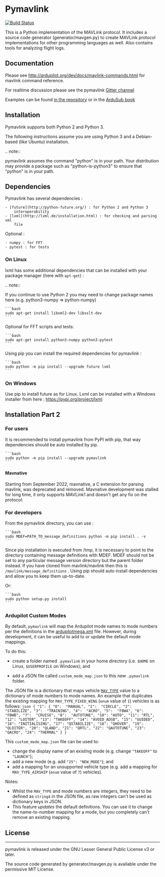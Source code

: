 # Pymavlink

[![Build Status](https://travis-ci.org/ArduPilot/pymavlink.svg?branch=master)](https://travis-ci.org/ArduPilot/pymavlink)

This is a Python implementation of the MAVLink protocol.
It includes a source code generator (generator/mavgen.py) to create MAVLink
protocol implementations for other programming languages as well.
Also contains tools for analyzing flight logs.

## Documentation

Please see <http://ardupilot.org/dev/docs/mavlink-commands.html> for mavlink
command reference.

For realtime discussion please see the pymavlink [Gitter channel](https://gitter.im/ArduPilot/pymavlink)

Examples can be found [in the repository](examples/) or in the [ArduSub book](https://www.ardusub.com/developers/pymavlink.html)

## Installation

Pymavlink supports both Python 2 and Python 3.

The following instructions assume you are using Python 3 and a Debian-based
(like Ubuntu) installation.

.. note::

   pymavlink assumes the command "python" is in your path.  Your distribution
   may provide a package such as "python-is-python3" to ensure that "python" is
   in your path.

## Dependencies

Pymavlink has several dependencies :

    - [future](http://python-future.org/) : for Python 2 and Python 3
        interoperability
    - [lxml](http://lxml.de/installation.html) : for checking and parsing xml
        file

Optional :

    - numpy : for FFT
    - pytest : for tests

### On Linux

lxml has some additional dependencies that can be installed with your package
manager (here with `apt-get`) :

.. note::

   If you continue to use Python 2 you may need to change package names here
   (e.g. python3-numpy => python-numpy)

    ```bash
    sudo apt-get install libxml2-dev libxslt-dev
    ```

Optional for FFT scripts and tests:

    ```bash
    sudo apt-get install python3-numpy python3-pytest
    ```

Using pip you can install the required dependencies for pymavlink :

    ```bash
    sudo python -m pip install --upgrade future lxml
    ```

### On Windows

Use pip to install future as for Linux.
Lxml can be installed with a Windows installer from here : <https://pypi.org/project/lxml>

## Installation Part 2

### For users

It is recommended to install pymavlink from PyPI with pip, that way dependencies
should be auto installed by pip.

    ```bash
    sudo python -m pip install --upgrade pymavlink
    ```

#### Mavnative

Starting from September 2022, mavnative, a C extension for parsing mavlink, was
deprecated and removed. Mavnative development was stalled for long time, it
only supports MAVLink1 and doesn't get any fix on the protocol.

### For developers

From the pymavlink directory, you can use :

    ```bash
    sudo MDEF=PATH_TO_message_definitions python -m pip install . -v
    ```

Since pip installation is executed from /tmp, it is necessary to point to the
directory containing message definitions with MDEF. MDEF should not be set to
any particular message version directory but the parent folder instead. If you
have cloned from mavlink/mavlink then this is ```/mavlink/message_definitions```
. Using pip should auto install dependencies and allow you to keep them
up-to-date.

Or:

    ```bash
    sudo python setup.py install
    ```

### Ardupilot Custom Modes

By default, `pymavlink` will map the Ardupilot mode names to mode numbers per
the definitions in the [ardupilotmega.xml](https://mavlink.io/en/messages/ardupilotmega.html#PLANE_MODE)
file. However, during development, it can be useful to add to or update the
default mode mappings.

To do this:

- create a folder named `.pymavlink` in your home directory (i.e. `$HOME` on
  Linux, `$USERPROFILE` on Windows); and

- add a JSON file called `custom_mode_map.json` to this new `.pymavlink` folder.

The JSON file is a dictionary that maps vehicle [`MAV_TYPE`](https://mavlink.io/en/messages/minimal.html#MAV_TYPE)
value to a dictionary of mode numbers to mode names. An example that duplicates
the existing mapping for `MAV_TYPE_FIXED_WING` (`enum` value of `1`) vehicles is
as follows:
    ```json
    {
        "1": {
            "0":  "MANUAL",
            "1":  "CIRCLE",
            "2":  "STABILIZE",
            "3":  "TRAINING",
            "4":  "ACRO",
            "5":  "FBWA",
            "6":  "FBWB",
            "7":  "CRUISE",
            "8":  "AUTOTUNE",
            "10": "AUTO",
            "11": "RTL",
            "12": "LOITER",
            "13": "TAKEOFF",
            "14": "AVOID_ADSB",
            "15": "GUIDED",
            "16": "INITIALISING",
            "17": "QSTABILIZE",
            "18": "QHOVER",
            "19": "QLOITER",
            "20": "QLAND",
            "21": "QRTL",
            "22": "QAUTOTUNE",
            "23": "QACRO",
            "24": "THERMAL"
        }
    }
    ```

This `custom_mode_map.json` file can be used to:

- change the display name of an existing mode (e.g. change `"TAKEOFF"` to
    `"LAUNCH"`);
- add a new mode (e.g. add `"25": "NEW_MODE"`); and
- add a mapping for an unsupported vehicle type (e.g. add a mapping for
    `MAV_TYPE_AIRSHIP` (`enum` value of `7`) vehicles).

Notes:

- Whilst the `MAV_TYPE` and mode numbers are integers, they need to be defined
    as `string`s in the JSON file, as raw integers can't be used as dictionary
    keys in JSON.
- This feature _updates_ the default definitions. You can use it to change the
    name-to-number mapping for a mode, but you completely can't remove an
    existing mapping.

## License

---------

pymavlink is released under the GNU Lesser General Public License v3 or later.

The source code generated by generator/mavgen.py is available under the
permissive MIT License.
